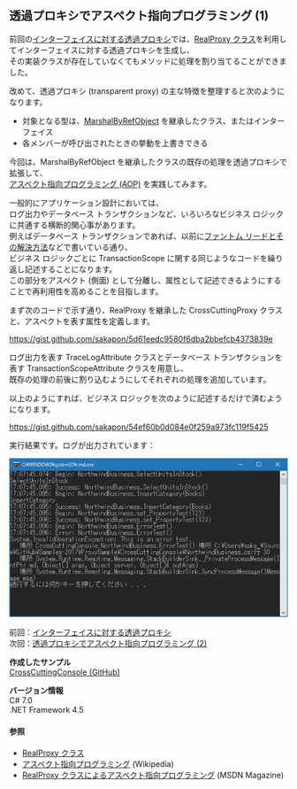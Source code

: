 ## 透過プロキシでアスペクト指向プログラミング (1)

前回の[インターフェイスに対する透過プロキシ](Transparent-Proxy-Interface.md)では、[RealProxy クラス](https://msdn.microsoft.com/ja-jp/library/system.runtime.remoting.proxies.realproxy.aspx)を利用してインターフェイスに対する透過プロキシを生成し、  
その実装クラスが存在していなくてもメソッドに処理を割り当てることができました。

改めて、透過プロキシ (transparent proxy) の主な特徴を整理すると次のようになります。
- 対象となる型は、[MarshalByRefObject](https://msdn.microsoft.com/ja-jp/library/system.marshalbyrefobject.aspx) を継承したクラス、またはインターフェイス
- 各メンバーが呼び出されたときの挙動を上書きできる

今回は、MarshalByRefObject を継承したクラスの既存の処理を透過プロキシで拡張して、  
[アスペクト指向プログラミング (AOP)](https://t.co/K3PluHqMbh) を実践してみます。

一般的にアプリケーション設計においては、  
ログ出力やデータベース トランザクションなど、いろいろなビジネス ロジックに共通する横断的関心事があります。  
例えばデータベース トランザクションであれば、以前に[ファントム リードとその解決方法](https://sakapon.wordpress.com/2011/12/14/phantomread2/)などで書いている通り、  
ビジネス ロジックごとに TransactionScope に関する同じようなコードを繰り返し記述することになります。  
この部分をアスペクト (側面) として分離し、属性として記述できるようにすることで再利用性を高めることを目指します。

まず次のコードで示す通り、RealProxy を継承した CrossCuttingProxy クラスと、アスペクトを表す属性を定義します。

https://gist.github.com/sakapon/5d61eedc9580f6dba2bbefcb4373839e

ログ出力を表す TraceLogAttribute クラスとデータベース トランザクションを表す TransactionScopeAttribute クラスを用意し、  
既存の処理の前後に割り込むようにしてそれぞれの処理を追加しています。

以上のようにすれば、ビジネス ロジックを次のように記述するだけで済むようになります。

https://gist.github.com/sakapon/54ef60b0d084e0f259a973fc119f5425

実行結果です。ログが出力されています：

![CrossCuttingConsole](https://github.com/sakapon/Samples-2017/blob/master/Images/ProxySample/CrossCuttingConsole.png)

前回：[インターフェイスに対する透過プロキシ](Transparent-Proxy-Interface.md)  
次回：[透過プロキシでアスペクト指向プログラミング (2)](Transparent-Proxy-AOP-2.md)

**作成したサンプル**  
[CrossCuttingConsole (GitHub)](https://github.com/sakapon/Samples-2017/tree/master/ProxySample/CrossCuttingConsole)

**バージョン情報**  
C# 7.0  
.NET Framework 4.5

#### 参照
- [RealProxy クラス](https://msdn.microsoft.com/ja-jp/library/system.runtime.remoting.proxies.realproxy.aspx)
- [アスペクト指向プログラミング](https://t.co/K3PluHqMbh) (Wikipedia)
- [RealProxy クラスによるアスペクト指向プログラミング](https://docs.microsoft.com/ja-jp/archive/msdn-magazine/2014/february/aspect-oriented-programming-aspect-oriented-programming-with-the-realproxy-class) (MSDN Magazine)

